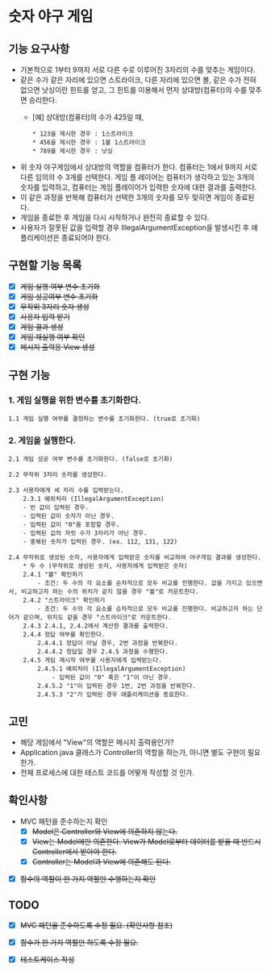 # 숫자 야구 게임

## 기능 요구사항
* 기본적으로 1부터 9까지 서로 다른 수로 이루어진 3자리의 수를 맞추는 게임이다.
* 같은 수가 같은 자리에 있으면 스트라이크, 다른 자리에 있으면 볼, 같은 수가 전혀 없으면 낫싱이란 힌트를 얻고, 그 힌트를 이용해서 먼저 상대방(컴퓨터)의 수를 맞추면 승리한다.
  * [예] 상대방(컴퓨터)의 수가 425일 때,
    
        * 123을 제시한 경우 : 1스트라이크
        * 456을 제시한 경우 : 1볼 1스트라이크
        * 789를 제시한 경우 : 낫싱
* 위 숫자 야구게임에서 상대방의 역할을 컴퓨터가 한다. 컴퓨터는 1에서 9까지 서로 다른 임의의 수 3개를 선택한다. 게임 플 레이어는 컴퓨터가 생각하고 있는 3개의 숫자를 입력하고, 컴퓨터는 게임 플레이어가 입력한 숫자에 대한 결과를 출력한다.
* 이 같은 과정을 반복해 컴퓨터가 선택한 3개의 숫자를 모두 맞히면 게임이 종료된다.
* 게임을 종료한 후 게임을 다시 시작하거나 완전히 종료할 수 있다.
* 사용자가 잘못된 값을 입력할 경우 IllegalArgumentException을 발생시킨 후 애플리케이션은 종료되어야 한다.

## 구현할 기능 목록
- [x] ~~게임 실행 여부 변수 초기화~~
- [x] ~~게임 성공여부 변수 초기화~~ 
- [x] ~~무작위 3자리 숫자 생성~~
- [x] ~~사용자 입력 받기~~
- [x] ~~게임 결과 생성~~
- [x] ~~게임 재실행 여부 확인~~
- [x] ~~메시지 출력용 View 생성~~

## 구현 기능

### 1. 게임 실행을 위한 변수를 초기화한다.
    1.1 게임 실행 여부를 결정하는 변수를 초기화한다. (true로 초기화)


### 2. 게임을 실행한다.
    2.1 게임 성공 여부 변수를 초기화한다. (false로 초기화)

    2.2 무작위 3자리 숫자를 생성한다.

    2.3 사용자에게 세 자리 수를 입력받는다.
        2.3.1 예외처리 (IllegalArgumentException)
        - 빈 값이 입력된 경우.
        - 입력된 값이 숫자가 아닌 경우.
        - 입력된 값이 "0"을 포함할 경우.
        - 입력된 값의 자릿 수가 3자리가 아닌 경우.
        - 중복된 숫자가 입력된 경우. (ex. 112, 131, 122)

    2.4 무작위로 생성된 숫자, 사용자에게 입력받은 숫자를 비교하여 야구게임 결과를 생성한다.
        * 두 수 (무작위로 생성된 숫자, 사용자에게 입력받은 숫자)
        2.4.1 "볼" 확인하기
            - 조건: 두 수의 각 요소를 순차적으로 모두 비교를 진행한다. 값을 가지고 있으면서, 비교하고자 하는 수의 위치가 같지 않을 경우 "볼"로 카운트한다.
        2.4.2 "스트라이크" 확인하기
            - 조건: 두 수의 각 요소를 순차적으로 모두 비교를 진행한다. 비교하고자 하는 단어가 같으며, 위치도 같을 경우 "스트라이크"로 카운트한다.
        2.4.3 2.4.1, 2.4.2에서 계산한 결과를 출력한다.
        2.4.4 정답 여부를 확인한다.
            2.4.4.1 정답이 아닐 경우, 2번 과정을 반복한다.
            2.4.4.2 정답일 경우 2.4.5 과정을 수행한다.
        2.4.5 게임 재시작 여부를 사용자에게 입력받는다.
            2.4.5.1 예외처리 (IllegalArgumentException)
                - 입력된 값이 "0" 혹은 "1"이 아닌 경우.
            2.4.5.2 "1"이 입력된 경우 1번, 2번 과정을 반복한다.
            2.4.5.3 "2"가 입력된 경우 애플리케이션을 종료한다.


## 고민
- 해당 게임에서 "View"의 역할은 메시지 출력용인가?
- Application.java 클래스가 Controller의 역할을 하는가, 아니면 별도 구현이 필요한가.
- 전체 프로세스에 대한 테스트 코드를 어떻게 작성할 것 인가.


## 확인사항
- MVC 패턴을 준수하는지 확인
  - [x] ~~Model은 Controller와  View에 의존하지 않는다.~~
  - [x] ~~View는 Model에만 의존한다. View가 Model로부터 데이터를 받을 때 반드시 Controller에서 받아야 한다.~~
  - [x] ~~Controller는 Model과 View에 의존해도 된다.~~

- [x] ~~함수의 역할이 한 가지 역할만 수행하는지 확인~~


## TODO
- [x] ~~MVC 패턴을 준수하도록 수정 필요. (확인사항 참조)~~
- [x] ~~함수가 한 가지 역할만 하도록 수정 필요.~~
- [x] ~~테스트케이스 작성~~
  




